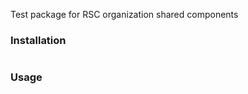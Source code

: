 Test package for RSC organization shared components

### Installation

```npm install rsc-ui-components

```

### Usage

```import { printMsg } from 'rsc-ui-components';

```
